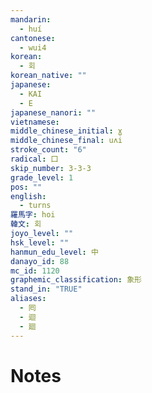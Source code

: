 ```yaml
---
mandarin:
  - huí
cantonese:
  - wui4
korean:
  - 회
korean_native: ""
japanese:
  - KAI
  - E
japanese_nanori: ""
vietnamese:
middle_chinese_initial: ɣ
middle_chinese_final: uʌi
stroke_count: "6"
radical: 囗
skip_number: 3-3-3
grade_level: 1
pos: ""
english:
  - turns
羅馬字: hoi
韓文: 회
joyo_level: ""
hsk_level: ""
hanmun_edu_level: 中
danayo_id: 88
mc_id: 1120
graphemic_classification: 象形
stand_in: "TRUE"
aliases:
  - 囘
  - 迴
  - 廻
---
```


# Notes
